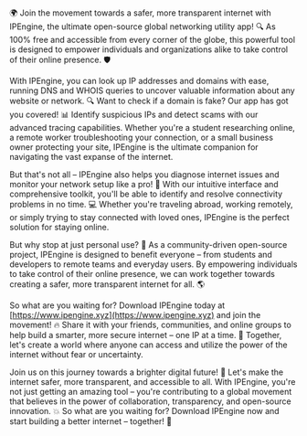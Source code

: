 🌍 Join the movement towards a safer, more transparent internet with IPEngine, the ultimate open-source global networking utility app! 🔍 As 100% free and accessible from every corner of the globe, this powerful tool is designed to empower individuals and organizations alike to take control of their online presence. 🛡️

With IPEngine, you can look up IP addresses and domains with ease, running DNS and WHOIS queries to uncover valuable information about any website or network. 🔍 Want to check if a domain is fake? Our app has got you covered! 📊 Identify suspicious IPs and detect scams with our advanced tracing capabilities. Whether you're a student researching online, a remote worker troubleshooting your connection, or a small business owner protecting your site, IPEngine is the ultimate companion for navigating the vast expanse of the internet.

But that's not all – IPEngine also helps you diagnose internet issues and monitor your network setup like a pro! 🔧 With our intuitive interface and comprehensive toolkit, you'll be able to identify and resolve connectivity problems in no time. 💻 Whether you're traveling abroad, working remotely, or simply trying to stay connected with loved ones, IPEngine is the perfect solution for staying online.

But why stop at just personal use? 🤔 As a community-driven open-source project, IPEngine is designed to benefit everyone – from students and developers to remote teams and everyday users. By empowering individuals to take control of their online presence, we can work together towards creating a safer, more transparent internet for all. 🌎

So what are you waiting for? Download IPEngine today at [https://www.ipengine.xyz](https://www.ipengine.xyz) and join the movement! 🔥 Share it with your friends, communities, and online groups to help build a smarter, more secure internet – one IP at a time. 💪 Together, let's create a world where anyone can access and utilize the power of the internet without fear or uncertainty.

Join us on this journey towards a brighter digital future! 🚀 Let's make the internet safer, more transparent, and accessible to all. With IPEngine, you're not just getting an amazing tool – you're contributing to a global movement that believes in the power of collaboration, transparency, and open-source innovation. 💥 So what are you waiting for? Download IPEngine now and start building a better internet – together! 🌟